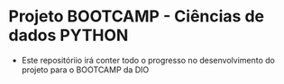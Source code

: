 # Projeto BOOTCAMP - Ciências de dados PYTHON


* Este repositóriio irá conter todo o progresso no desenvolvimento do projeto para o BOOTCAMP da DIO 